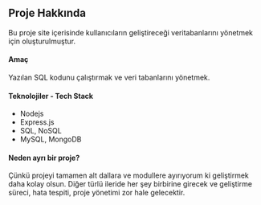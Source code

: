 ## Proje Hakkında

Bu proje site içerisinde kullanıcıların geliştireceği veritabanlarını yönetmek için oluşturulmuştur. 

#### Amaç
Yazılan SQL kodunu çalıştırmak ve veri tabanlarını yönetmek.

#### Teknolojiler - Tech Stack
- Nodejs
- Express.js
- SQL, NoSQL
- MySQL, MongoDB

#### Neden ayrı bir proje?
Çünkü projeyi tamamen alt dallara ve modullere ayırıyorum ki geliştirmek daha kolay olsun. Diğer türlü ileride her şey birbirine girecek ve geliştirme süreci, hata tespiti, proje yönetimi zor hale gelecektir. 
